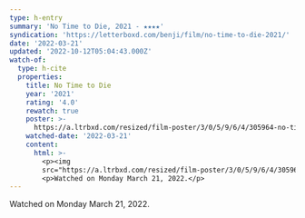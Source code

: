 ```yaml
---
type: h-entry
summary: 'No Time to Die, 2021 - ★★★★'
syndication: 'https://letterboxd.com/benji/film/no-time-to-die-2021/'
date: '2022-03-21'
updated: '2022-10-12T05:04:43.000Z'
watch-of:
  type: h-cite
  properties:
    title: No Time to Die
    year: '2021'
    rating: '4.0'
    rewatch: true
    poster: >-
      https://a.ltrbxd.com/resized/film-poster/3/0/5/9/6/4/305964-no-time-to-die-0-600-0-900-crop.jpg?v=4651ce5b05
    watched-date: '2022-03-21'
    content:
      html: >-
        <p><img
        src="https://a.ltrbxd.com/resized/film-poster/3/0/5/9/6/4/305964-no-time-to-die-0-600-0-900-crop.jpg?v=4651ce5b05"/></p>
        <p>Watched on Monday March 21, 2022.</p>
---
```

Watched on Monday March 21, 2022.

